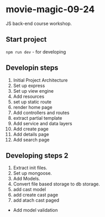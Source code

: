 # movie-magic-09-24
JS back-end course workshop.

## Start project
`npm run dev` - for developing

## Developin steps
1. Initial Project Architecture
2. Set up express
3. Set up view engine
4. Add resources
5. set up static route
6. render home page
7. Add controllers and routes
8. extract partial template
9. Add service and data layers
10. Add create page
11. Add details page
12. Add search page

## Developing steps 2
1. Extract init files.
2. Set up mongoose.
3. Add Models.
4. Convert file based storage to db storage.
5. add cast model
6. add create cast page
7. add atach cast paged

* Add model validation
